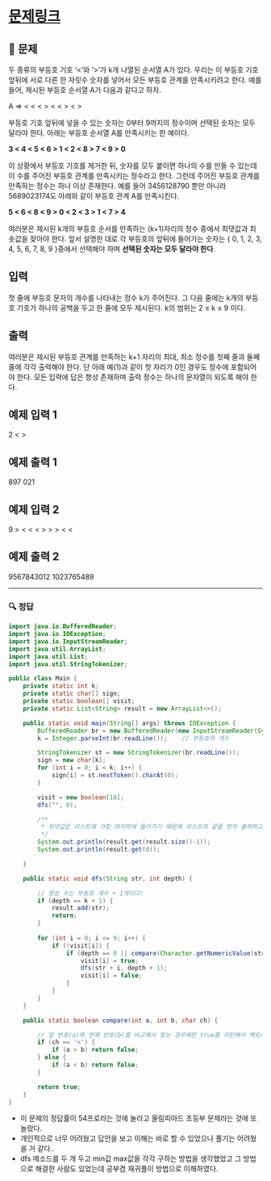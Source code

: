 # [문제링크](https://www.acmicpc.net/problem/2529)

## 📝 문제

두 종류의 부등호 기호 ‘<’와 ‘>’가 k개 나열된 순서열 A가 있다. 우리는 이 부등호 기호 앞뒤에 서로 다른 한 자릿수 숫자를 넣어서 모든 부등호 관계를 만족시키려고 한다. 예를 들어, 제시된 부등호 순서열 A가 다음과 같다고 하자. 

A ⇒ < < < > < < > < >

부등호 기호 앞뒤에 넣을 수 있는 숫자는 0부터 9까지의 정수이며 선택된 숫자는 모두 달라야 한다. 아래는 부등호 순서열 A를 만족시키는 한 예이다. 

**3 < 4 < 5 < 6 > 1 < 2 < 8 > 7 < 9 > 0**

이 상황에서 부등호 기호를 제거한 뒤, 숫자를 모두 붙이면 하나의 수를 만들 수 있는데 이 수를 주어진 부등호 관계를 만족시키는 정수라고 한다. 그런데 주어진 부등호 관계를 만족하는 정수는 하나 이상 존재한다. 예를 들어 3456128790 뿐만 아니라 5689023174도 아래와 같이 부등호 관계 A를 만족시킨다. 

**5 < 6 < 8 < 9 > 0 < 2 < 3 > 1 < 7 > 4**

여러분은 제시된 k개의 부등호 순서를 만족하는 (k+1)자리의 정수 중에서 최댓값과 최솟값을 찾아야 한다. 앞서 설명한 대로 각 부등호의 앞뒤에 들어가는 숫자는 { 0, 1, 2, 3, 4, 5, 6, 7, 8, 9 }중에서 선택해야 하며 **선택된 숫자는 모두 달라야 한다**. 

## 입력

첫 줄에 부등호 문자의 개수를 나타내는 정수 k가 주어진다. 그 다음 줄에는 k개의 부등호 기호가 하나의 공백을 두고 한 줄에 모두 제시된다. k의 범위는 2 ≤ k ≤ 9 이다. 

## 출력

여러분은 제시된 부등호 관계를 만족하는 k+1 자리의 최대, 최소 정수를 첫째 줄과 둘째 줄에 각각 출력해야 한다. 단 아래 예(1)과 같이 첫 자리가 0인 경우도 정수에 포함되어야 한다. 모든 입력에 답은 항상 존재하며 출력 정수는 하나의 문자열이 되도록 해야 한다. 

## 예제 입력 1 
2
< >

## 예제 출력 1 

897
021

## 예제 입력 2 

9
\> < < < > > > < <

## 예제 출력 2 

9567843012
1023765489

---

### 🔍 정답

```java
import java.io.BufferedReader;
import java.io.IOException;
import java.io.InputStreamReader;
import java.util.ArrayList;
import java.util.List;
import java.util.StringTokenizer;

public class Main {
    private static int k;
    private static char[] sign;
    private static boolean[] visit;
    private static List<String> result = new ArrayList<>();

    public static void main(String[] args) throws IOException {
        BufferedReader br = new BufferedReader(new InputStreamReader(System.in));
        k = Integer.parseInt(br.readLine());    // 부등호의 개수

        StringTokenizer st = new StringTokenizer(br.readLine());
        sign = new char[k];
        for (int i = 0; i < k; i++) {
            sign[i] = st.nextToken().charAt(0);
        }

        visit = new boolean[10];
        dfs("", 0);

        /**
         * 최댓값은 리스트에 가장 마지막에 들어가기 때문에 리스트의 끝을 먼저 출력하고 0번을 출력!
         */
        System.out.println(result.get(result.size()-1));
        System.out.println(result.get(0));

    }

    public static void dfs(String str, int depth) {

        // 항상 수는 부등호 개수 + 1개이다!
        if (depth == k + 1) {
            result.add(str);
            return;
        }
        
        for (int i = 0; i <= 9; i++) {
            if (!visit[i]) {
                if (depth == 0 || compare(Character.getNumericValue(str.charAt(depth-1)), i, sign[depth-1])) {
                    visit[i] = true;
                    dfs(str + i, depth + 1);
                    visit[i] = false;
                }
            }
        }
    }

    public static boolean compare(int a, int b, char ch) {

        // 앞 번호(a)와 현재 번호(b)를 비교해서 맞는 경우에만 true를 리턴해서 백트래킹!
        if (ch == '<') {
            if (a > b) return false;
        } else {
            if (a < b) return false;
        }

        return true;
    }
}
```
- 이 문제의 정답률이 54프로라는 것에 놀라고 올림피아드 초등부 문제라는 것에 또 놀랐다.
- 개인적으로 너무 어려웠고 답안을 보고 이해는 바로 할 수 있었으나 풀기는 어려웠을 거 같다..
- dfs 메소드를 두 개 두고 min값 max값을 각각 구하는 방법을 생각했었고 그 방법으로 해결한 사람도 있었는데 공부겸 재귀풀이 방법으로 이해하였다.